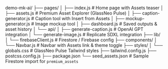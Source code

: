 demo-mk-ai/
├── pages/
│   ├── index.js                 # Home page with Assets teaser
│   ├── assets.js                # Premium Asset Explorer (GlassNeo Pulse)
│   ├── caption-generator.js     # Caption tool with Insert from Assets
│   ├── mockup-generator.js      # Image mockup tool
│   ├── dashboard.js             # Saved outputs & asset history
│   └── api/
│       ├── generate-caption.js  # OpenAI GPT integration
│       └── generate-image.js    # Replicate SDXL integration
├── lib/
│   └── firebaseClient.js        # Firestore / Firebase config
├── components/
│   └── Navbar.js                # Navbar with Assets link & theme toggle
├── styles/
│   └── globals.css              # GlassNeo Pulse Tailwind styles
├── tailwind.config.js
├── postcss.config.js
├── package.json
└── seed_assets.json             # Sample Firestore import for `premium_assets`
